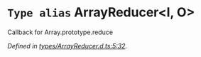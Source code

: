 # `Type alias` ArrayReducer\<I, O>

Callback for Array.prototype.reduce

*Defined in [types/ArrayReducer.d.ts:5:32](https://github.com/Alorel/rxutils/blob/7f8a5b2/projects/rxutils/types/ArrayReducer.d.ts#L5).*